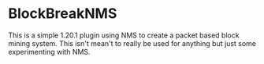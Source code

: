 # BlockBreakNMS
This is a simple 1.20.1 plugin using NMS to create a packet based block mining system. This isn't mean't to really be used for anything but just some experimenting with NMS.
